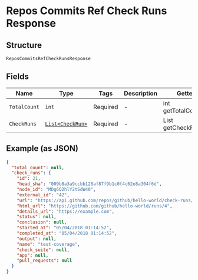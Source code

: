 
# Repos Commits Ref Check Runs Response

## Structure

`ReposCommitsRefCheckRunsResponse`

## Fields

| Name | Type | Tags | Description | Getter | Setter |
|  --- | --- | --- | --- | --- | --- |
| `TotalCount` | `int` | Required | - | int getTotalCount() | setTotalCount(int totalCount) |
| `CheckRuns` | [`List<CheckRun>`](../../doc/models/check-run.md) | Required | - | List<CheckRun> getCheckRuns() | setCheckRuns(List<CheckRun> checkRuns) |

## Example (as JSON)

```json
{
  "total_count": null,
  "check_runs": {
    "id": 21,
    "head_sha": "009b8a3a9ccbb128af87f9b1c0f4c62e8a304f6d",
    "node_id": "MDg6Q2hlY2tSdW40",
    "external_id": "42",
    "url": "https://api.github.com/repos/github/hello-world/check-runs/4",
    "html_url": "https://github.com/github/hello-world/runs/4",
    "details_url": "https://example.com",
    "status": null,
    "conclusion": null,
    "started_at": "05/04/2018 01:14:52",
    "completed_at": "05/04/2018 01:14:52",
    "output": null,
    "name": "test-coverage",
    "check_suite": null,
    "app": null,
    "pull_requests": null
  }
}
```

